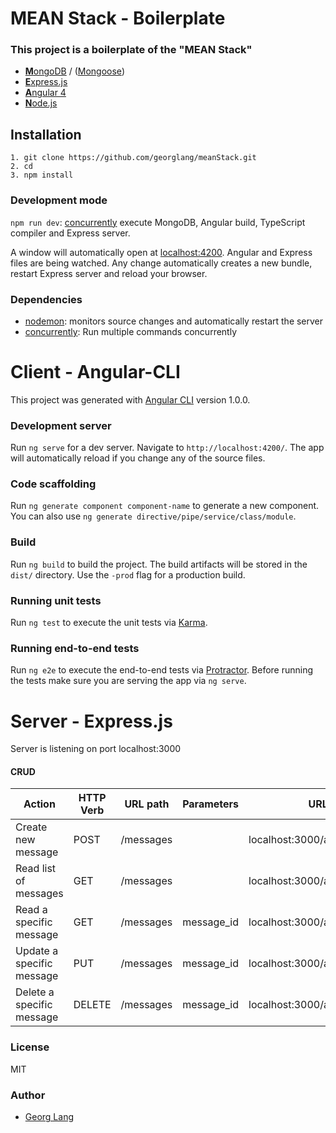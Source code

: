 # MEAN Stack - Boilerplate


### This project is a boilerplate of the "MEAN Stack"
 
* [**M**ongoDB](https://www.mongodb.com) / ([Mongoose](http://www.mongoosejs.com ))
* [**E**xpress.js](http://expressjs.com)
* [**A**ngular 4](https://angular.io)
* [**N**ode.js](https://nodejs.org)

## Installation
    1. git clone https://github.com/georglang/meanStack.git
    2. cd 
    3. npm install
    

### Development mode
`npm run dev`: [concurrently](https://github.com/kimmobrunfeldt/concurrently) execute MongoDB, Angular build, TypeScript compiler and Express server.

A window will automatically open at [localhost:4200](http://localhost:4200). Angular and Express files are being watched. Any change automatically creates a new bundle, restart Express server and reload your browser.


### Dependencies
* [nodemon](https://nodemon.io/): monitors source changes  and automatically restart the server
* [concurrently](https://github.com/kimmobrunfeldt/concurrently): Run multiple commands concurrently



# Client - Angular-CLI
This project was generated with [Angular CLI](https://github.com/angular/angular-cli) version 1.0.0.

### Development server

Run `ng serve` for a dev server. Navigate to `http://localhost:4200/`. The app will automatically reload if you change any of the source files.

### Code scaffolding

Run `ng generate component component-name` to generate a new component. You can also use `ng generate directive/pipe/service/class/module`.

### Build

Run `ng build` to build the project. The build artifacts will be stored in the `dist/` directory. Use the `-prod` flag for a production build.

### Running unit tests

Run `ng test` to execute the unit tests via [Karma](https://karma-runner.github.io).

### Running end-to-end tests

Run `ng e2e` to execute the end-to-end tests via [Protractor](http://www.protractortest.org/).
Before running the tests make sure you are serving the app via `ng serve`.




# Server - Express.js

Server is listening on port localhost:3000

#### CRUD

Action       | HTTP Verb     |  URL path    |Parameters       | URL path
------------ | ------------ | ------------ | ------------ |------------|
Create new message | POST | /messages |  | localhost:3000/api/messages |
Read list of messages| GET | /messages | | localhost:3000/api/messages |
Read a specific message | GET | /messages | message_id | localhost:3000/api/messages/123 |
Update a specific message | PUT | /messages | message_id | localhost:3000/api/messages/123 |
Delete a specific message | DELETE | /messages | message_id | localhost:3000/api/messages/123 |

### License
MIT

### Author
* [Georg Lang](https://github.com/georglang)
